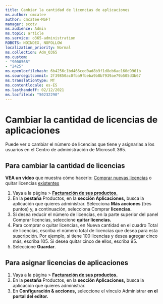 ```yaml
---
title: Cambiar la cantidad de licencias de aplicaciones
ms.author: cmcatee
author: cmcatee-MSFT
manager: scotv
ms.audience: Admin
ms.topic: article
ms.service: o365-administration
ROBOTS: NOINDEX, NOFOLLOW
localization_priority: Normal
ms.collection: Adm_O365
ms.custom:
- "9000568"
- "2425"
ms.openlocfilehash: 6b4256c1bd466ced0ad8b9f1d8eb6ae160d9961b
ms.sourcegitcommit: 2f39850ac0fba9fbeba9b8b7939ae79b505d3b67
ms.translationtype: MT
ms.contentlocale: es-ES
ms.lasthandoff: 02/12/2021
ms.locfileid: "50232290"
---
```

# <a name="change-app-license-quantity"></a>Cambiar la cantidad de licencias de aplicaciones

Puede ver o cambiar el número de licencias que tiene y asignarlas a los usuarios en el Centro de administración de Microsoft 365.

## <a name="to-change-license-quantity"></a>Para cambiar la cantidad de licencias

**VEA un vídeo** que muestra cómo hacerlo: [Comprar nuevas licencias](https://go.microsoft.com/fwlink/p/?linkid=2154857) o quitar licencias [existentes](https://go.microsoft.com/fwlink/p/?linkid=2154938)

1. Vaya a la página  >  **[Facturación de sus productos.](https://go.microsoft.com/fwlink/p/?linkid=842054)**
2. En la **pestaña** Productos, en la **sección Aplicaciones,** busca la aplicación que quieres administrar. Selecciona **Más acciones** (tres puntos) y, a continuación, selecciona Comprar **licencias.**
3. Si desea reducir el número de licencias, en  la parte superior del panel Comprar licencias, seleccione **quitar licencias.**
4. Para comprar o quitar  licencias, en  Nueva cantidad en el cuadro Total de licencias, escriba el número total de licencias que desea para esta suscripción. Por ejemplo, si tiene 100 licencias y desea agregar cinco más, escriba 105. Si desea quitar cinco de ellos, escriba 95.
5. Seleccione **Guardar**.

## <a name="to-assign-app-licenses"></a>Para asignar licencias de aplicaciones

1. Vaya a la página  >  **[Facturación de sus productos.](https://go.microsoft.com/fwlink/p/?linkid=842054)**
2. En la **pestaña** Productos, en la **sección Aplicaciones,** busca la aplicación que quieres administrar.
3. En **Configuración & acciones,** seleccione el vínculo Administrar **en el portal del editor.**